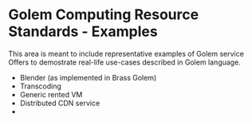 # Golem Computing Resource Standards - Examples

This area is meant to include representative examples of Golem service Offers to demostrate real-life use-cases described in Golem language.

- Blender (as implemented in Brass Golem)
- Transcoding 
- Generic rented VM
- Distributed CDN service
- 